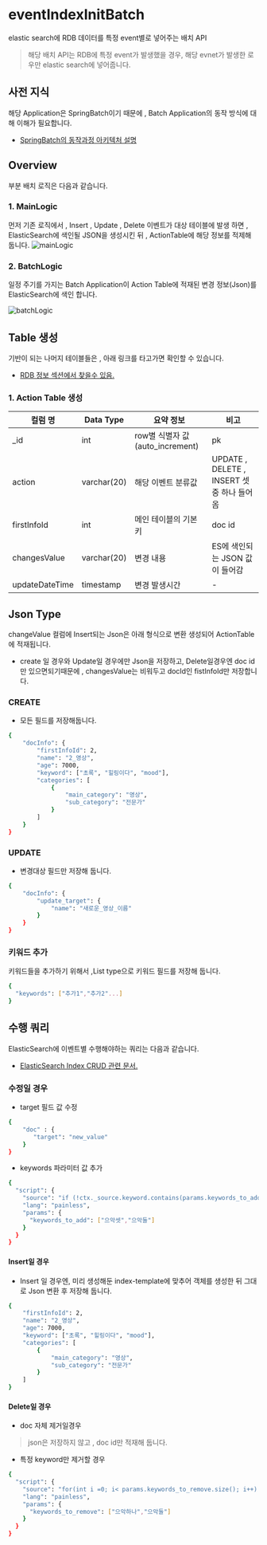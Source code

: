 # eventIndexInitBatch
elastic search에 RDB 데이터를 특정 event별로 넣어주는 배치 API
>해당 배치 API는 RDB에 특정 event가 발생했을 경우, 해당 evnet가 발생한 로우만 elastic search에 넣어줍니다.

## 사전 지식
해당 Application은 SpringBatch이기 때문에 , Batch Application의 동작 방식에 대해 이해가 필요합니다.
- [SpringBatch의 동작과정 아키텍처 설명](../allIndexInitBatch/SpringBatch_사용방안.md)

## Overview
부분 배치 로직은 다음과 같습니다.

### 1. MainLogic
먼저 기존 로직에서 , Insert , Update , Delete 이벤트가 대상 테이블에 발생 하면 , ElasticSearch에 색인될 JSON을 생성시킨 뒤 , ActionTable에 해당 정보를 적제해 둡니다. 
![mainLogic](../Images/mainLogic.png)

### 2. BatchLogic
일정 주기를 가지는 Batch Application이 Action Table에 적재된 변경 정보(Json)를 ElasticSearch에 색인 합니다.

![batchLogic](../Images/batchLogic.png)

## Table 생성
기반이 되는 나머지 테이블들은 , 아래 링크를 타고가면 확인할 수 있습니다.
- [RDB 정보 섹션에서 찾을수 있음.](../allIndexInitBatch/사용방안.md)

### 1. Action Table 생성
| 컬럼 명             | Data Type   | 요약 정보                       | 비고                                 |
|------------------|-------------|-----------------------------|------------------------------------|
| _id | int         | row별 식별자 값 (auto_increment) | pk                                 |
| action     | varchar(20) | 해당 이벤트 분류값                  | UPDATE , DELETE , INSERT 셋중 하나 들어옴 |
| firstInfoId     | int         | 메인 테이블의 기본키                 | doc id                             |
| changesValue     | varchar(20) | 변경 내용                       | ES에 색인되는 JSON 값이 들어감               |
| updateDateTime     | timestamp   | 변경 발생시간                     | -                                  |

## Json Type 
changeValue 컬럼에 Insert되는 Json은 아래 형식으로 변환 생성되어 ActionTable에 적재됩니다.
- create 일 경우와 Update일 경우에만 Json을 저장하고, Delete일경우엔 doc id만 있으면되기때문에 , changesValue는 비워두고 docId인 fistInfoId만 저장합니다.

### CREATE
- 모든 필드를 저장해둡니다.
```bash
{
    "docInfo": {
        "firstInfoId": 2,
        "name": "2_영상",
        "age": 7000,
        "keyword": ["초록", "힐링이다", "mood"],
        "categories": [
            {
                "main_category": "영상",
                "sub_category": "전문가"
            }
        ]
    }
}
```

### UPDATE
- 변경대상 필드만 저장해 둡니다.
```bash
{
    "docInfo": {
        "update_target": {
            "name": "새로운_영상_이름"
        }
    }
}
```

### 키워드 추가
키워드들을 추가하기 위해서 ,List type으로 키워드 필드를 저장해 둡니다.
```bash
{
  "keywords": ["추가1","추가2"...]  
}
```

### 

## 수행 쿼리
ElasticSearch에 이벤트별 수행해야하는 쿼리는 다음과 같습니다.
- [ElasticSearch Index CRUD 관련 문서.](../../../../DevOps_solutions/Elastic_모음/ElasticSearch/Index_CRUD.md)

### 수정일 경우
- target 필드 값 수정
```bash
{
    "doc" : {
       "target": "new_value"
    }
}
```

- keywords 파라미터 값 추가
```bash
{
  "script": {
    "source": "if (!ctx._source.keyword.contains(params.keywords_to_add)) { ctx._source.keyword.addAll(params.keywords_to_add); }",
    "lang": "painless",
    "params": {
      "keywords_to_add": ["으악셋","으악둘"]
    }
  }
}
```

#### Insert일 경우
- Insert 일 경우엔, 미리 생성해둔 index-template에 맞추어 객체를 생성한 뒤 그대로 Json 변환 후 저장해 둡니다.
```bash
{
    "firstInfoId": 2,
    "name": "2_영상",
    "age": 7000,
    "keyword": ["초록", "힐링이다", "mood"],
    "categories": [
        {
            "main_category": "영상",
            "sub_category": "전문가"
        }
    ]
}
```

#### Delete일 경우
- doc 자체 제거일경우
>json은 저장하지 않고 , doc id만 적재해 둡니다.

- 특정 keyword만 제거할 경우
```bash
{
  "script": {
    "source": "for(int i =0; i< params.keywords_to_remove.size(); i++) {if (ctx._source.keyword.contains(params.keywords_to_remove[i])) {ctx._source.keyword.removeIf(e -> e.equals(params.keywords_to_remove[i]));}}",
    "lang": "painless",
    "params": {
      "keywords_to_remove": ["으악하나","으악둘"]
    }
  }
}
```

